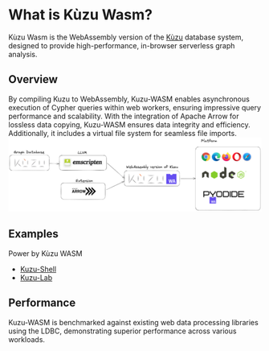 # What is Kùzu Wasm?
Kùzu Wasm is the WebAssembly version of the [Kùzu](https://github.com/kuzudb/kuzu) database system, designed to provide high-performance, in-browser serverless graph analysis. 

## Overview
By compiling Kuzu to WebAssembly, Kuzu-WASM enables asynchronous execution of Cypher queries within web workers, ensuring impressive query performance and scalability. With the integration of Apache Arrow for lossless data copying, Kuzu-WASM ensures data integrity and efficiency. Additionally, it includes a virtual file system for seamless file imports.
![An image](./arch.png)

## Examples
Power by Kùzu WASM
- [Kuzu-Shell](https://kuzu-shell.netlify.app/)
- [Kuzu-Lab](https://kuzu-lab.netlify.app/)

## Performance
Kuzu-WASM is benchmarked against existing web data processing libraries using the LDBC, demonstrating superior performance across various workloads.
